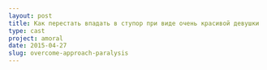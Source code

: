 ```yaml
---
layout: post
title: Как перестать впадать в ступор при виде очень красивой девушки
type: cast
project: amoral
date: 2015-04-27
slug: overcome-approach-paralysis
---
```



